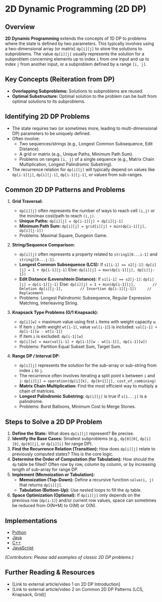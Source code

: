 # 2D Dynamic Programming (2D DP)

## Overview

**2D Dynamic Programming** extends the concepts of 1D DP to problems where the state is defined by two parameters. This typically involves using a two-dimensional array (or matrix) `dp[i][j]` to store the solutions to subproblems. The value `dp[i][j]` usually represents the solution for a subproblem concerning elements up to index `i` from one input and up to index `j` from another input, or a subproblem defined by a range `[i, j]`.

## Key Concepts (Reiteration from DP)

*   **Overlapping Subproblems:** Solutions to subproblems are reused.
*   **Optimal Substructure:** Optimal solution to the problem can be built from optimal solutions to its subproblems.

## Identifying 2D DP Problems

*   The state requires two (or sometimes more, leading to multi-dimensional DP) parameters to be uniquely defined.
*   Often involve:
    *   Two sequences/strings (e.g., Longest Common Subsequence, Edit Distance).
    *   A grid or matrix (e.g., Unique Paths, Minimum Path Sum).
    *   Problems on ranges `[i, j]` of a single sequence (e.g., Matrix Chain Multiplication, Longest Palindromic Substring).
*   The recurrence relation for `dp[i][j]` will typically depend on values like `dp[i-1][j]`, `dp[i][j-1]`, `dp[i-1][j-1]`, or values from sub-ranges.

## Common 2D DP Patterns and Problems

1.  **Grid Traversal:**
    *   `dp[i][j]` often represents the number of ways to reach cell `(i,j)` or the min/max cost/path to reach `(i,j)`.
    *   **Unique Paths:** `dp[i][j] = dp[i-1][j] + dp[i][j-1]`
    *   **Minimum Path Sum:** `dp[i][j] = grid[i][j] + min(dp[i-1][j], dp[i][j-1])`
    *   Problems: Maximal Square, Dungeon Game.

2.  **String/Sequence Comparison:**
    *   `dp[i][j]` often represents a property related to `string1[0...i-1]` and `string2[0...j-1]`.
    *   **Longest Common Subsequence (LCS):**
        If `s1[i-1] == s2[j-1]`: `dp[i][j] = 1 + dp[i-1][j-1]`
        Else: `dp[i][j] = max(dp[i-1][j], dp[i][j-1])`
    *   **Edit Distance (Levenshtein Distance):**
        If `s1[i-1] == s2[j-1]`: `dp[i][j] = dp[i-1][j-1]`
        Else: `dp[i][j] = 1 + min(dp[i-1][j],        // Deletion
                                 dp[i][j-1],        // Insertion
                                 dp[i-1][j-1])     // Replacement`
    *   Problems: Longest Palindromic Subsequence, Regular Expression Matching, Interleaving String.

3.  **Knapsack Type Problems (0/1 Knapsack):**
    *   `dp[i][w]` = maximum value using first `i` items with weight capacity `w`.
    *   If item `i` (with weight `wt[i-1]`, value `val[i-1]`) is included: `val[i-1] + dp[i-1][w - wt[i-1]]`
    *   If item `i` is excluded: `dp[i-1][w]`
    *   `dp[i][w] = max(val[i-1] + dp[i-1][w - wt[i-1]], dp[i-1][w])`
    *   Problems: Partition Equal Subset Sum, Target Sum.

4.  **Range DP / Interval DP:**
    *   `dp[i][j]` represents the solution for the sub-array or sub-string from index `i` to `j`.
    *   The recurrence often involves iterating a split point `k` between `i` and `j`: `dp[i][j] = operation(dp[i][k], dp[k+1][j], cost_of_combining)`
    *   **Matrix Chain Multiplication:** Find the most efficient way to multiply a chain of matrices.
    *   **Longest Palindromic Substring:** `dp[i][j]` is true if `s[i...j]` is a palindrome.
    *   Problems: Burst Balloons, Minimum Cost to Merge Stones.

## Steps to Solve a 2D DP Problem

1.  **Define the State:** What does `dp[i][j]` represent? Be precise.
2.  **Identify the Base Cases:** Smallest subproblems (e.g., `dp[0][0]`, `dp[i][0]`, `dp[0][j]`, or `dp[i][i]` for range DP).
3.  **Find the Recurrence Relation (Transition):** How does `dp[i][j]` relate to previously computed states? This is the core logic.
4.  **Determine the Order of Computation (for Tabulation):** How should the `dp` table be filled? Often row by row, column by column, or by increasing length of sub-array for range DP.
5.  **Implement (Memoization or Tabulation):**
    *   **Memoization (Top-Down):** Define a recursive function `solve(i, j)` that returns `dp[i][j]`.
    *   **Tabulation (Bottom-Up):** Use nested loops to fill the `dp` table.
6.  **Space Optimization (Optional):** If `dp[i][j]` only depends on the previous row (`dp[i-1]`) and/or current row values, space can sometimes be reduced from O(N*M) to O(M) or O(N).

## Implementations

*   [Python](./Implementations/Python/)
*   [Java](./Implementations/Java/)
*   [C++](./Implementations/Cpp/)
*   [JavaScript](./Implementations/JavaScript/)

*(Contributors: Please add examples of classic 2D DP problems.)*

## Further Reading & Resources

*   [Link to external article/video 1 on 2D DP Introduction]
*   [Link to external article/video 2 on Common 2D DP Patterns (LCS, Knapsack, Grid)]
